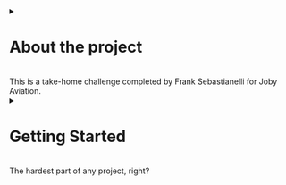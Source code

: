 <a id="readme-top"></a>

<details>
  <summary><h1>About the project</h1><br>
	This is a take-home challenge completed by Frank Sebastianelli for Joby Aviation. 
  </summary>
    <p>
      Example text here!
    </p>
		
</details>



<!-- GETTING STARTED -->



<details>
  <summary><h1> Getting Started</h1><br>
    The hardest part of any project, right? 
  </summary>
    <ul>
      <details>
        <summary>
	      <h3>Dev Environment</h3><br>
	      Just kidding, that's setting up your dev environment ^^   But here's some help:
        </summary>
		  <ul>
            <br><br><ul>
              _Note before we begin: Philosophically, this simulation was approached from a first principles perspective, there are no exotic libraries (not even for this silly attempt at a readme markdown file! (though maybe I should have... (but it was fun learning anyway.))), and nothing was "pulled in" to make my life easier (except the test framework, cause that's too much to build from scratch.)_
            </ul>
            <br> To get started you will need a dev environment configured for CMake with your choice of compiler. Provided is an overview of setting up your IDE for <strong>Windows</strong>.
            <br><br>You'll need to update your path environment variables to have paths to cmake and to your gcc or g++ compilers. I used msys2 to get my compilers, which when I loaded up onto my new laptop - decided they belonged in a new folder location, so keep an eye out. 
            <br><br>Also, I'm assuming you have git already, but for completeness you'll need that as well. Hopefully I didn't forget any. For example, on my system I have these directories added:
            <br>
            <ul>
              <br>``` C:\Program Files\Cmake\bin ```
              <br>``` C:\msys64\ucrt64\bin ```
              <br>``` C:\Program Files\Git\cmd ```
            </ul>
            <br><br>You'll also need Visual Studio installed with all the default c++ packages. I don't know if cmake or the compilers need access, but go ahead and get it to be safe.
            <br><br>We'll be using _Visual Studio Code_ from this point forward. But you can use your IDE of choice, once configured. <br>
	  </details>
	  <details>
	    <summary>
		  <h3>Final Check</h3><br>
	        Don't waste your time trying to build unless you have these dependencies all configured.
	    </summary>
        <br><ul>
          In a terminal window make sure you don't have any issues when checking your versions for each of the components we’ll be using. If you have any issues here, <strong>stop and address them first</strong>.
            <ul>
              <br>
		```Cmake --version```  
              <br> ```make --version```
            </ul>
            <br>and then for your compiler
		    <ul>
              <br>```gcc –version ``` or  ``` g++ --version```
            </ul>
          </ul><br>
	  </details>
    </ul>
</details>
